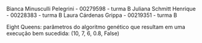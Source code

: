 

Bianca Minusculli Pelegrini - 00279598 - turma B
Juliana Schmitt Henrique - 00228383 - turma B
Laura Cárdenas Grippa - 00219351 - turma B

Eight Queens: parâmetros do algoritmo genético que resultam em uma execução bem sucedida: (10, 7, 6, 0.8, False)
